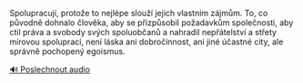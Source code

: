 
Spolupracují, protože to nejlépe slouží jejich vlastním zájmům. To, co původně dohnalo člověka, aby se přizpůsobil požadavkům společnosti, aby ctil práva a svobody svých spoluobčanů a nahradil nepřátelství a střety mírovou spoluprací, není láska ani dobročinnost, ani jiné účastné city, ale správně pochopený egoismus.

[🔊 Poslechnout audio](/data/7-paragraphs/audio/chapter_37/para_006-Spolupracuj-protoe-to-nejlpe-slou-jejich-vla.mp3)
